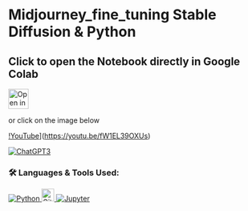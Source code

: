 # Midjourney_fine_tuning Stable Diffusion & Python


## Click to open the Notebook directly in Google Colab
<!-- [![Open In Colab](https://colab.research.google.com/assets/colab-badge.svg)](https://colab.research.google.com/github/bhattbhavesh91/diffusion-chatgpt/blob/main/stable-diffusion-with-chatgpt-noteook.ipynb)
 -->
 

 
<a href="https://colab.research.google.com/drive/1hqlCTI4Ww0a9qTfFst66TUeBfh5pUCsM?usp=sharing" target="_blank"><img height="40" alt="Open in Colab" src = "https://colab.research.google.com/assets/colab-badge.svg"></a>

or click on the image below


[!YouTube](https://img-c.udemycdn.com/course/750x422/5239842_57d2_3.jpg)](https://youtu.be/fW1EL39OXUs)

[![ChatGPT3
](https://img-c.udemycdn.com/course/750x422/5239842_57d2_3.jpg)](http://www.youtube.com/watch?v=Ed9xyAoah_s)



### 🛠 Languages & Tools Used:

<p align="left">  
  <a href="https://www.python.org/" target="_blank"> <img alt="Python" src="https://img.shields.io/badge/python%20-%2314354C.svg?&style=for-the-badge&logo=python&logoColor=white"/> </a> 
  <a href="https://git-scm.com/" target="_blank"> <img src="https://img.shields.io/badge/Git-282C34?logo=git" alt="Git logo" title="Git" height="25" /> </a> 
  <a href="https://jupyter.org/" target="_blank"> <img alt="Jupyter" src="https://img.shields.io/badge/Jupyter%20-%23F37626.svg?&style=for-the-badge&logo=Jupyter&logoColor=white" /> </a> 
  


